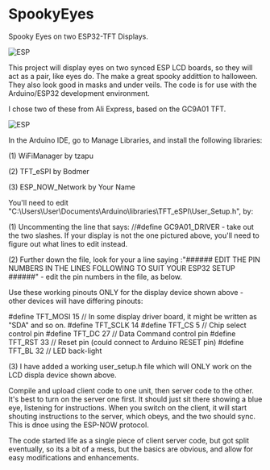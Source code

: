 # SpookyEyes
Spooky Eyes on two ESP32-TFT Displays.

<picture>
 <source media="(prefers-color-scheme: dark)" srcset="eyes.png">
 <source media="(prefers-color-scheme: light)" srcset="eyes.png">
 <img alt="ESP" src="ESP">
</picture>

This project will display eyes on two synced ESP LCD boards, so they will act as a pair, like eyes do.  The make a great spooky addittion to halloween.  They also look good in masks and under veils.  The code is for use with the Arduino/ESP32 development environment.

I chose two of these from Ali Express, based on the GC9A01 TFT.

<picture>
 <source media="(prefers-color-scheme: dark)" srcset="ESPboard.png">
 <source media="(prefers-color-scheme: light)" srcset="ESPboard.png">
 <img alt="ESP" src="ESP">
</picture>

In the Arduino IDE, go to Manage Libraries, and install the following libraries:


(1) WiFiManager by tzapu

(2) TFT_eSPI by Bodmer

(3) ESP_NOW_Network by Your Name

You'll need to edit "C:\Users\User\Documents\Arduino\libraries\TFT_eSPI\User_Setup.h", by:

(1) Uncommenting the line that says: //#define GC9A01_DRIVER  - take out the two slashes.  If your display is not the one pictured above, you'll need to figure out what lines to edit instead.

(2) Further down the file, look for your a line saying :"###### EDIT THE PIN NUMBERS IN THE LINES FOLLOWING TO SUIT YOUR ESP32 SETUP   ######" - edit the pin numbers in the file, as below.

Use these working pinouts ONLY for the display device shown above - other devices will have differing pinouts:

#define TFT_MOSI 15 // In some display driver board, it might be written as "SDA" and so on.
#define TFT_SCLK 14
#define TFT_CS   5  // Chip select control pin
#define TFT_DC   27  // Data Command control pin
#define TFT_RST  33  // Reset pin (could connect to Arduino RESET pin)
#define TFT_BL   32  // LED back-light

(3) I have added a working user_setup.h file which will ONLY work on the LCD displa device shown above.

Compile and upload client code to one unit, then server code to the other.  It's best to turn on the server one first.  It should just sit there showing a blue eye, listening for instructions.  When you switch on the client, it will start shouting instructions to the server, which obeys, and the two should sync.  This is dnoe using the ESP-NOW protocol.

The code started life as a single piece of client server code, but got split eventually, so its a bit of a mess, but the basics are obvious, and allow for easy modifications and enhancements.
